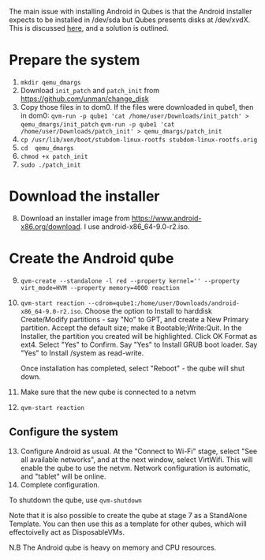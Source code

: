 The main issue with installing Android in Qubes is that the Android
installer expects to be installed in /dev/sda but Qubes presents disks
at /dev/xvdX.
This is discussed
[here](https://github.com/unman/notes/blob/master/disks_in_Qubes), and a
solution is outlined.

# Prepare the system
1. `mkdir qemu_dmargs`
2. Download `init_patch` and `patch_init` from
https://github.com/unman/change_disk
3. Copy those files in to dom0.
    If the files were downloaded in qube1, then in dom0:
    `qvm-run -p qube1 'cat /home/user/Downloads/init_patch' > qemu_dmargs/init_patch`
    `qvm-run -p qube1 'cat /home/user/Downloads/patch_init' > qemu_dmargs/patch_init`
4.  `cp /usr/lib/xen/boot/stubdom-linux-rootfs stubdom-linux-rootfs.orig`
5.  `cd  qemu_dmargs`
6.  `chmod +x patch_init`
7.  `sudo ./patch_init`

# Download the installer
8.  Download an installer image from https://www.android-x86.org/download. I use android-x86_64-9.0-r2.iso.

# Create the Android qube
9.  `qvm-create --standalone -l red --property kernel='' --property virt_mode=HVM --property memory=4000 reaction`
10. `qvm-start reaction --cdrom=qube1:/home/user/Downloads/android-x86_64-9.0-r2.iso`.
    Choose the option to Install to harddisk
    Create/Modify partitions - say "No" to GPT, and create a New Primary partition. Accept the default size; make it Bootable;Write:Quit.
    In the Installer, the partition you created will be highlighted.  Click OK
    Format as ext4. Select "Yes" to Confirm.
    Say "Yes" to Install GRUB boot loader.
    Say "Yes" to Install /system as read-write.

    Once installation has completed, select "Reboot" - the qube will shut down.

11.  Make sure that the new qube is connected to a netvm
12.  `qvm-start reaction `

## Configure the system
13. Configure Android as usual. At the "Connect to Wi-Fi" stage, select "See all available networks", and at the next window, select VirtWifi.
    This will enable the qube to use the netvm. Network configuration is automatic, and "tablet" will be online.
14.	Complete configuration.

To shutdown the qube, use `qvm-shutdown`

Note that it is also possible to create the qube at stage 7 as a StandAlone Template.
You can then use this as a template for other qubes, which will effectoivelly act as DisposableVMs.

N.B The Android qube is heavy on memory and CPU resources.

 
  


